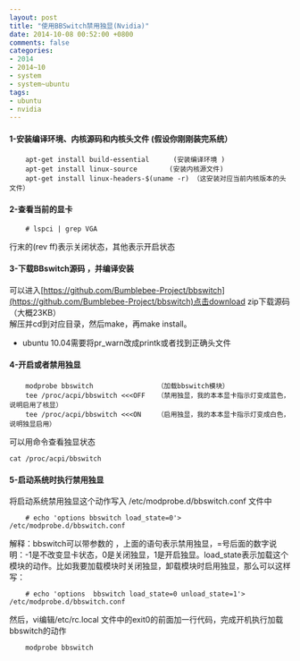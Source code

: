 ```yaml
---
layout: post
title: "使用BBSwitch禁用独显(Nvidia)"
date: 2014-10-08 00:52:00 +0800
comments: false
categories:
- 2014
- 2014~10
- system
- system~ubuntu
tags:
- ubuntu
- nvidia
---
```

#### 1-安装编译环境、内核源码和内核头文件 (假设你刚刚装完系统）
```
	apt-get install build-essential      (安装编译环境 )
	apt-get install linux-source        (安装内核源文件)
	apt-get install linux-headers-$(uname -r) （这安装对应当前内核版本的头文件）
```
#### 2-查看当前的显卡
```
	# lspci | grep VGA
```
行末的(rev ff)表示关闭状态，其他表示开启状态
#### 3-下载BBswitch源码 ，并编译安装
可以进入[https://github.com/Bumblebee-Project/bbswitch](https://github.com/Bumblebee-Project/bbswitch)点击download zip下载源码（大概23KB）  
解压并cd到对应目录，然后make，再make install。  
* ubuntu 10.04需要将pr_warn改成printk或者找到正确头文件
#### 4-开启或者禁用独显
```
	modprobe bbswitch                （加载bbswitch模块）
	tee /proc/acpi/bbswitch <<<OFF   （禁用独显，我的本本显卡指示灯变成蓝色，说明启用了核显） 
	tee /proc/acpi/bbswitch <<<ON    （启用独显，我的本本显卡指示灯变成白色，说明独显启用）
```
可以用命令查看独显状态
```
cat /proc/acpi/bbswitch
```
#### 5-启动系统时执行禁用独显
将启动系统禁用独显这个动作写入 /etc/modprobe.d/bbswitch.conf 文件中
```
	# echo 'options bbswitch load_state=0'> /etc/modprobe.d/bbswitch.conf 
```
解释：bbswitch可以带参数的 ，上面的语句表示禁用独显，=号后面的数字说明：-1是不改变显卡状态，0是关闭独显，1是开启独显。load_state表示加载这个模块的动作。比如我要加载模块时关闭独显，卸载模块时启用独显，那么可以这样写：
```
	# echo 'options  bbswitch load_state=0 unload_state=1'> /etc/modprobe.d/bbswitch.conf 
```
然后，vi编辑/etc/rc.local 文件中的exit0的前面加一行代码，完成开机执行加载bbswitch的动作
```
	modprobe bbswitch
```

